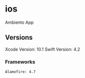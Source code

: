 # ios
Ambiento App

## Versions
Xcode Version: 10.1
Swift Version: 4.2


### Frameworks 

```
Alamofire: 4.7
```
